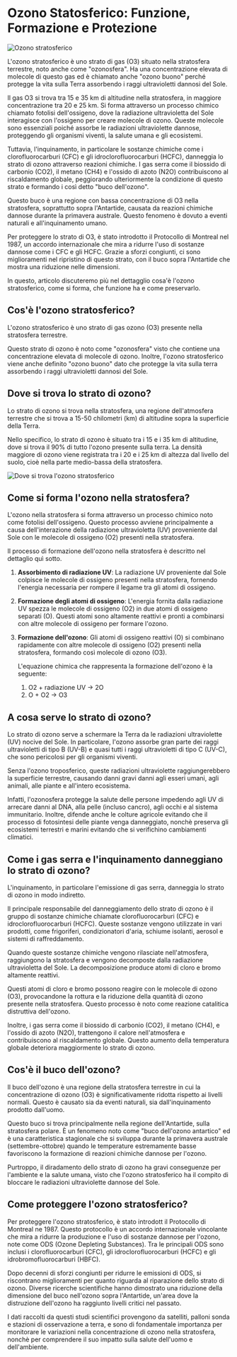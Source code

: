 # Ozono Statosferico: Funzione, Formazione e Protezione

![Ozono stratosferico](/assets/images/ozono-stratosferico.jpg "Ozono stratosferico")

L'ozono stratosferico è uno strato di gas (O3) situato nella stratosfera terrestre, noto anche come "ozonosfera". Ha una concentrazione elevata di molecole di questo gas ed è chiamato anche "ozono buono" perché protegge la vita sulla Terra assorbendo i raggi ultravioletti dannosi del Sole. 

Il gas O3 si trova tra 15 e 35 km di altitudine nella stratosfera, in maggiore concentrazione tra 20 e 25 km. Si forma attraverso un processo chimico chiamato fotolisi dell'ossigeno, dove la radiazione ultravioletta del Sole interagisce con l'ossigeno per creare molecole di ozono. Queste molecole sono essenziali poiché assorbe le radiazioni ultraviolette dannose, proteggendo gli organismi viventi, la salute umana e gli ecosistemi.

Tuttavia, l'inquinamento, in particolare le sostanze chimiche come i clorofluorocarburi (CFC) e gli idroclorofluorocarburi (HCFC), danneggia lo strato di ozono attraverso reazioni chimiche. I gas serra come il biossido di carbonio (CO2), il metano (CH4) e l'ossido di azoto (N2O) contribuiscono al riscaldamento globale, peggiorando ulteriormente la condizione di questo strato e formando i così detto "buco dell'ozono".

Questo buco è una regione con bassa concentrazione di O3 nella stratosfera, soprattutto sopra l'Antartide, causata da reazioni chimiche dannose durante la primavera australe. Questo fenomeno è dovuto a eventi naturali e all'inquinamento umano. 

Per proteggere lo strato di O3, è stato introdotto il Protocollo di Montreal nel 1987, un accordo internazionale che mira a ridurre l'uso di sostanze dannose come i CFC e gli HCFC. Grazie a sforzi congiunti, ci sono miglioramenti nel ripristino di questo strato, con il buco sopra l'Antartide che mostra una riduzione nelle dimensioni. 

In questo, articolo discuteremo più nel dettagglio cosa'è l'ozono stratosferico, come si forma, che funzione ha e come preservarlo. 

## Cos'è l'ozono stratosferico?

L'ozono stratosferico è uno strato di gas ozono (O3) presente nella stratosfera terrestre. 

Questo strato di ozono è noto come "ozonosfera" visto che contiene una concentrazione elevata di molecole di ozono. Inoltre, l'ozono stratosferico viene anche definito "ozono buono" dato che protegge la vita sulla terra assorbendo i raggi ultravioletti dannosi del Sole.



## Dove si trova lo strato di ozono?

Lo strato di ozono si trova nella stratosfera, una regione dell'atmosfera terrestre che si trova a 15-50 chilometri (km) di altitudine sopra la superficie della Terra. 

Nello specifico, lo strato di ozono è situato tra i 15 e i 35 km di altitudine, dove si trova il 90% di tutto l'ozono presente sulla terra. La densità maggiore di ozono viene registrata tra i 20 e i 25 km di altezza dal livello del suolo, cioè nella parte medio-bassa della stratosfera.

![Dove si trova l'ozono stratosferico](/assets/images/ozono-stratosferico-dove-si-trova.jpg "Dove si trova l'ozono stratosferico")


## Come si forma l'ozono nella stratosfera?

L'ozono nella stratosfera si forma attraverso un processo chimico noto come fotolisi dell'ossigeno. Questo processo avviene principalmente a causa dell'interazione della radiazione ultravioletta (UV) proveniente dal Sole con le molecole di ossigeno (O2) presenti nella stratosfera. 

Il processo di formazione dell'ozono nella stratosfera è descritto nel dettaglio quì sotto.

1. **Assorbimento di radiazione UV**: La radiazione UV proveniente dal Sole colpisce le molecole di ossigeno presenti nella stratosfera, fornendo l'energia necessaria per rompere il legame tra gli atomi di ossigeno.
2. **Formazione degli atomi di ossigeno**: L'energia fornita dalla radiazione UV spezza le molecole di ossigeno (O2) in due atomi di ossigeno separati (O). Questi atomi sono altamente reattivi e pronti a combinarsi con altre molecole di ossigeno per formare l'ozono.
3. **Formazione dell'ozono**: Gli atomi di ossigeno reattivi (O) si combinano rapidamente con altre molecole di ossigeno (O2) presenti nella stratosfera, formando così molecole di ozono (O3). 
    
    L'equazione chimica che rappresenta la formazione dell'ozono è la seguente:
    
    1. O2 + radiazione UV → 2O
    2. O + O2 → O3



## A cosa serve lo strato di ozono?

Lo strato di ozono serve a schermare la Terra da le radiazioni ultraviolette (UV) nocive del Sole. In particolare, l'ozono assorbe gran parte dei raggi ultravioletti di tipo B (UV-B) e quasi tutti i raggi ultravioletti di tipo C (UV-C), che sono pericolosi per gli organismi viventi.

Senza l'ozono troposferico, queste radiazioni ultraviolette raggiungerebbero la superficie terrestre, causando danni gravi danni agli esseri umani, agli animali, alle piante e all'intero ecosistema.

Infatti, l'ozonosfera protegge la salute delle persone impedendo agli UV di arrecare danni al DNA, alla pelle (incluso cancro), agli occhi e al sistema immunitario. Inoltre, difende anche le colture agricole evitando che il processo di fotosintesi delle piante venga danneggiato, nonchè preserva gli ecosistemi terrestri e marini evitando che si verifichino cambiamenti climatici.

## Come i gas serra e l'inquinamento danneggiano lo strato di ozono?

L'inquinamento, in particolare l'emissione di gas serra, danneggia lo strato di ozono in modo indiretto. 

Il principale responsabile del danneggiamento dello strato di ozono è il gruppo di sostanze chimiche chiamate clorofluorocarburi (CFC) e idroclorofluorocarburi (HCFC). Queste sostanze vengono utilizzate in vari prodotti, come frigoriferi, condizionatori d'aria, schiume isolanti, aerosol e sistemi di raffreddamento.

Quando queste sostanze chimiche vengono rilasciate nell'atmosfera, raggiungono la stratosfera e vengono decomposte dalla radiazione ultravioletta del Sole. La decomposizione produce atomi di cloro e bromo altamente reattivi.

Questi atomi di cloro e bromo possono reagire con le molecole di ozono (O3), provocandone la rottura e la riduzione della quantità di ozono presente nella stratosfera. Questo processo è noto come reazione catalitica distruttiva dell'ozono.

Inoltre, i gas serra come il biossido di carbonio (CO2), il metano (CH4), e l'ossido di azoto (N2O), trattengono il calore nell'atmosfera e contribuiscono al riscaldamento globale. Questo aumento della temperatura globale deteriora maggiormente lo strato di ozono.

## Cos'è il buco dell'ozono?

Il buco dell'ozono è una regione della stratosfera terrestre in cui la concentrazione di ozono (O3) è significativamente ridotta rispetto ai livelli normali. Questo è causato sia da eventi naturali, sia dall'inquinamento prodotto dall'uomo.

Questo buco si trova principalmente nella regione dell'Antartide, sulla stratosfera polare. È un fenomeno noto come "buco dell'ozono antartico" ed è una caratteristica stagionale che si sviluppa durante la primavera australe (settembre-ottobre) quando le temperature estremamente basse favoriscono la formazione di reazioni chimiche dannose per l'ozono.

Purtroppo, il diradamento dello strato di ozono ha gravi conseguenze per l'ambiente e la salute umana, visto che l'ozono stratosferico ha il compito di bloccare le radiazioni ultraviolette dannose del Sole.


## Come proteggere l'ozono stratosferico?

Per proteggere l'ozono stratosferico, è stato introdott il Protocollo di Montreal ne 1987. Questo protocollo è un accordo internazionale vincolante che mira a ridurre la produzione e l'uso di sostanze dannose per l'ozono, note come ODS (Ozone Depleting Substances). Tra le principali ODS sono inclusi i clorofluorocarburi (CFC), gli idroclorofluorocarburi (HCFC) e gli idrobromofluorocarburi (HBFC).

Dopo decenni di sforzi congiunti per ridurre le emissioni di ODS, si riscontrano miglioramenti per quanto riguarda al riparazione dello strato di ozono. Diverse ricerche scientifiche hanno dimostrato una riduzione della dimensione del buco nell'ozono sopra l'Antartide, un'area dove la distruzione dell'ozono ha raggiunto livelli critici nel passato.

I dati raccolti da questi studi scientifici provengono da satelliti, palloni sonda e stazioni di osservazione a terra, e sono di fondamentale importanza per monitorare le variazioni nella concentrazione di ozono nella stratosfera, nonchè per comprendere il suo impatto sulla salute dell'uomo e dell'ambiente.

